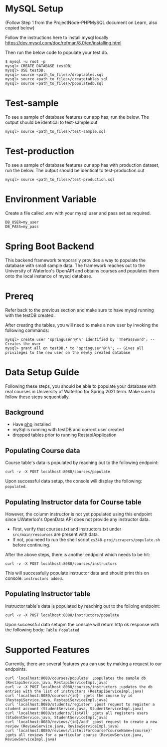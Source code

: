 # MySQL Setup

(Follow Step 1 from the ProjectNode-PHPMySQL document on Learn, also copied below)

Follow the instructions here to install mysql locally
https://dev.mysql.com/doc/refman/8.0/en/installing.html

Then run the below code to populate your test db.
```
$ mysql -u root -p
mysql> CREATE DATABASE testDB;
mysql> USE testDB;
mysql> source <path_to_files>/droptables.sql
mysql> source <path_to_files>/createtables.sql
mysql> source <path_to_files>/populatedb.sql
```

# Test-sample

To see a sample of database features our app has, run the below. 
The output should be identical to test-sample.out
```
mysql> source <path_to_files>/test-sample.sql
```

# Test-production

To see a sample of database features our app has with production dataset, run the below. 
The output should be identical to test-production.out
```
mysql> source <path_to_files>/test-production.sql
```

# Environment Variable
Create a file called .env with your mysql user and pass set as required.
```
DB_USER=my_user
DB_PASS=my_pass
```

# Spring Boot Backend
This backend framework temporarily provides a way to populate the database with small sample data.
The framework reaches out to the University of Waterloo's OpenAPI and obtains courses and populates
them onto the local instance of mysql database.

# Prereq
Refer back to the previous section and make sure to have mysql running with the testDB created.

After creating the tables, you will need to make a new user by invoking the following commands:
```
mysql> create user 'springuser'@'%' identified by 'ThePassword'; -- Creates the user
mysql> grant all on testDB.* to 'springuser'@'%'; -- Gives all privileges to the new user on the newly created database
```

# Data Setup Guide
Following these steps, you should be able to populate your database with real courses in
University of Waterloo for Spring 2021 term. Make sure to follow these steps sequentially.

## Background
- Have [php](https://www.php.net/manual/en/install.php) installed
- mySql is running with testDB and correct user created
- dropped tables prior to running RestapiApplication

## Populating Course data
Course table's data is populated by reaching out to the following endpoint:
```shell script
curl -v -X POST localhost:8080/courses/populate
```
Upon successful data setup, the console will display the following: `populated`.

## Populating Instructor data for Course table
However, the column instructor is not yet populated using this endpoint since UWaterloo's OpenData API does not provide
any instructor data.
- First, verify that courses.txt and instructors.txt under `src/main/resources` are present with data.
- If not, you need to run the shell script `cs348-proj/scrapers/populate.sh` before continuing.

After the above steps, there is another endpoint which needs to be hit:
```shell script
curl -v -X POST localhost:8080/courses/instructors
```
This will successfully populate instructor data and should print this on console: `instructors added`.

## Populating Instructor table
Instructor table's data is populated by reaching out to the folloing endpoint:
```shell script
curl -v -X POST localhost:8080/instructors/populate
```
Upon successful data setupm the console will return http ok response with the following body: `Table Populated`
# Supported Features
Currently, there are several features you can use by making a request to our endpoints. 

```shell script
curl 'localhost:8080/courses/populate' ;populates the sample db (RestapiService.java, RestapiServiceImpl.java)
curl -v -X POST localhost:8080/courses/instructors ;updates the db entries with the list of instructors (RestapiServiceImpl.java)
curl 'localhost:8080/courses/{id}' ;gets the course by id (RestapiService.java, RestapiServiceImpl.java)
curl 'localhost:8080/students/register' ;post request to register a student account (StudentService.java, StudentServiceImpl.java)  
curl 'localhost:8080/students/listAll' ;gets all registers users (StudentService.java, StudentServiceImpl.java)  
curl 'localhost:8080/reviews/{id}/add' ;post request to create a new review (ReviewService.java, ReviewServiceImpl.java)  
curl 'localhost:8080/reviews/listAllForCourse?courseName={course}' ;gets all reviews for a particular course (ReviewService.java, ReviewServiceImpl.java)  
```

